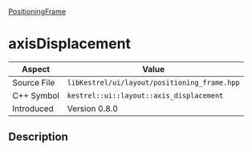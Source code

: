 [PositioningFrame](index.md)
# axisDisplacement
| Aspect | Value |
| --- | --- |
| Source File | `libKestrel/ui/layout/positioning_frame.hpp` |
| C++ Symbol | `kestrel::ui::layout::axis_displacement` |
| Introduced | Version 0.8.0 |
## Description
